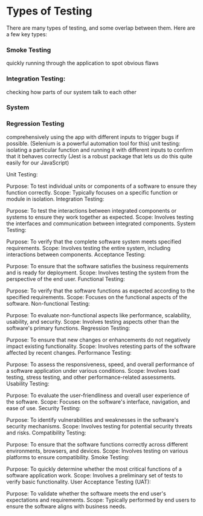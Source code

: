 # Types of Testing

There are many types of testing, and some overlap between them. Here are a few key types:

### Smoke Testing

quickly running through the application to spot obvious flaws


### Integration Testing:

checking how parts of our system talk to each other

### System

### Regression Testing

comprehensively using the app with different inputs to trigger bugs if possible. (Selenium is a powerful automation tool for this)
unit testing: isolating a particular function and running it with different inputs to confirm that it behaves correctly (Jest is a robust package that lets us do this quite easily for our JavaScript)



Unit Testing:

Purpose: To test individual units or components of a software to ensure they function correctly.
Scope: Typically focuses on a specific function or module in isolation.
Integration Testing:

Purpose: To test the interactions between integrated components or systems to ensure they work together as expected.
Scope: Involves testing the interfaces and communication between integrated components.
System Testing:

Purpose: To verify that the complete software system meets specified requirements.
Scope: Involves testing the entire system, including interactions between components.
Acceptance Testing:

Purpose: To ensure that the software satisfies the business requirements and is ready for deployment.
Scope: Involves testing the system from the perspective of the end user.
Functional Testing:

Purpose: To verify that the software functions as expected according to the specified requirements.
Scope: Focuses on the functional aspects of the software.
Non-functional Testing:

Purpose: To evaluate non-functional aspects like performance, scalability, usability, and security.
Scope: Involves testing aspects other than the software's primary functions.
Regression Testing:

Purpose: To ensure that new changes or enhancements do not negatively impact existing functionality.
Scope: Involves retesting parts of the software affected by recent changes.
Performance Testing:

Purpose: To assess the responsiveness, speed, and overall performance of a software application under various conditions.
Scope: Involves load testing, stress testing, and other performance-related assessments.
Usability Testing:

Purpose: To evaluate the user-friendliness and overall user experience of the software.
Scope: Focuses on the software's interface, navigation, and ease of use.
Security Testing:

Purpose: To identify vulnerabilities and weaknesses in the software's security mechanisms.
Scope: Involves testing for potential security threats and risks.
Compatibility Testing:

Purpose: To ensure that the software functions correctly across different environments, browsers, and devices.
Scope: Involves testing on various platforms to ensure compatibility.
Smoke Testing:

Purpose: To quickly determine whether the most critical functions of a software application work.
Scope: Involves a preliminary set of tests to verify basic functionality.
User Acceptance Testing (UAT):

Purpose: To validate whether the software meets the end user's expectations and requirements.
Scope: Typically performed by end users to ensure the software aligns with business needs.